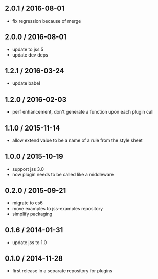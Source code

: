 ## 2.0.1 / 2016-08-01

- fix regression because of merge

## 2.0.0 / 2016-08-01

- update to jss 5
- update dev deps

## 1.2.1 / 2016-03-24

- update babel

## 1.2.0 / 2016-02-03

- perf enhancement, don't generate a function upon each plugin call

## 1.1.0 / 2015-11-14

- allow extend value to be a name of a rule from the style sheet

## 1.0.0 / 2015-10-19

- support jss 3.0
- now plugin needs to be called like a middleware

## 0.2.0 / 2015-09-21

- migrate to es6
- move examples to jss-examples repository
- simplify packaging

## 0.1.6 / 2014-01-31

- update jss to 1.0

## 0.1.0 / 2014-11-28

- first release in a separate repository for plugins

